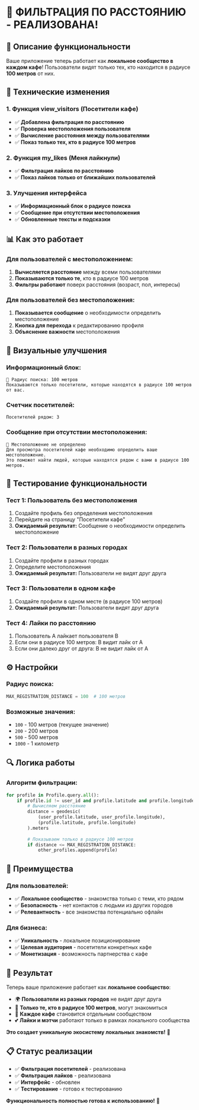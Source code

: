 # 📍 **ФИЛЬТРАЦИЯ ПО РАССТОЯНИЮ - РЕАЛИЗОВАНА!**

## 🎯 **Описание функциональности**

Ваше приложение теперь работает как **локальное сообщество в каждом кафе**! Пользователи видят только тех, кто находится в радиусе **100 метров** от них.

## 🔧 **Технические изменения**

### **1. Функция view_visitors (Посетители кафе)**
- ✅ **Добавлена фильтрация по расстоянию**
- ✅ **Проверка местоположения пользователя**
- ✅ **Вычисление расстояния между пользователями**
- ✅ **Показ только тех, кто в радиусе 100 метров**

### **2. Функция my_likes (Меня лайкнули)**
- ✅ **Фильтрация лайков по расстоянию**
- ✅ **Показ лайков только от ближайших пользователей**

### **3. Улучшения интерфейса**
- ✅ **Информационный блок о радиусе поиска**
- ✅ **Сообщение при отсутствии местоположения**
- ✅ **Обновленные тексты и подсказки**

## 📊 **Как это работает**

### **Для пользователей с местоположением:**
1. **Вычисляется расстояние** между всеми пользователями
2. **Показываются только те**, кто в радиусе 100 метров
3. **Фильтры работают** поверх расстояния (возраст, пол, интересы)

### **Для пользователей без местоположения:**
1. **Показывается сообщение** о необходимости определить местоположение
2. **Кнопка для перехода** к редактированию профиля
3. **Объяснение важности** местоположения

## 🎨 **Визуальные улучшения**

### **Информационный блок:**
```
📍 Радиус поиска: 100 метров
Показываются только посетители, которые находятся в радиусе 100 метров от вас.
```

### **Счетчик посетителей:**
```
Посетителей рядом: 3
```

### **Сообщение при отсутствии местоположения:**
```
📍 Местоположение не определено
Для просмотра посетителей кафе необходимо определить ваше местоположение.
Это поможет найти людей, которые находятся рядом с вами в радиусе 100 метров.
```

## 🧪 **Тестирование функциональности**

### **Тест 1: Пользователь без местоположения**
1. Создайте профиль без определения местоположения
2. Перейдите на страницу "Посетители кафе"
3. **Ожидаемый результат:** Сообщение о необходимости определить местоположение

### **Тест 2: Пользователи в разных городах**
1. Создайте профили в разных городах
2. Определите местоположения
3. **Ожидаемый результат:** Пользователи не видят друг друга

### **Тест 3: Пользователи в одном кафе**
1. Создайте профили в одном месте (в радиусе 100 метров)
2. **Ожидаемый результат:** Пользователи видят друг друга

### **Тест 4: Лайки по расстоянию**
1. Пользователь A лайкает пользователя B
2. Если они в радиусе 100 метров: B видит лайк от A
3. Если они далеко друг от друга: B не видит лайк от A

## ⚙️ **Настройки**

### **Радиус поиска:**
```python
MAX_REGISTRATION_DISTANCE = 100  # 100 метров
```

### **Возможные значения:**
- `100` - 100 метров (текущее значение)
- `200` - 200 метров
- `500` - 500 метров
- `1000` - 1 километр

## 🔍 **Логика работы**

### **Алгоритм фильтрации:**
```python
for profile in Profile.query.all():
    if profile.id != user_id and profile.latitude and profile.longitude:
        # Вычисляем расстояние
        distance = geodesic(
            (user_profile.latitude, user_profile.longitude),
            (profile.latitude, profile.longitude)
        ).meters
        
        # Показываем только в радиусе 100 метров
        if distance <= MAX_REGISTRATION_DISTANCE:
            other_profiles.append(profile)
```

## 🎯 **Преимущества**

### **Для пользователей:**
- ✅ **Локальное сообщество** - знакомства только с теми, кто рядом
- ✅ **Безопасность** - нет контактов с людьми из других городов
- ✅ **Релевантность** - все знакомства потенциально офлайн

### **Для бизнеса:**
- ✅ **Уникальность** - локальное позиционирование
- ✅ **Целевая аудитория** - посетители конкретных кафе
- ✅ **Монетизация** - возможность партнерства с кафе

## 🚀 **Результат**

Теперь ваше приложение работает как **локальное сообщество**:

- 🌍 **Пользователи из разных городов** не видят друг друга
- 📍 **Только те, кто в радиусе 100 метров**, могут знакомиться
- 🏪 **Каждое кафе** становится отдельным сообществом
- 💕 **Лайки и мэтчи** работают только в рамках локального сообщества

**Это создает уникальную экосистему локальных знакомств!** 🎉

## 📋 **Статус реализации**

- ✅ **Фильтрация посетителей** - реализована
- ✅ **Фильтрация лайков** - реализована
- ✅ **Интерфейс** - обновлен
- ✅ **Тестирование** - готово к тестированию

**Функциональность полностью готова к использованию!** 🚀 